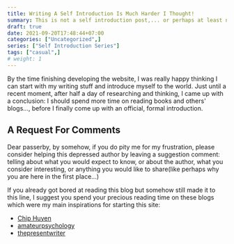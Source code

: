 ```yaml
---
title: Writing A Self Introduction Is Much Harder I Thought!
summary: This is not a self introduction post,... or perhaps at least not official really...
draft: true
date: 2021-09-20T17:48:44+07:00
categories: ["Uncategorized",]
series: ["Self Introduction Series"]
tags: ["casual",]
# weight: 1
---
```


By the time finishing developing the website, I was really happy thinking I can start with my writing stuff and introduce myself to the world. Just until a recent moment, after half a day of researching and thinking, I came up with a conclusion: I should spend more time on reading books and others' blogs..., before I finally come up with an official, formal introduction.

## A Request For Comments

Dear passerby, by somehow, if you do pity me for my frustration, please consider helping this depressed author by leaving a suggestion comment: telling about what you would expect to know, or about the author, what you consider interesting, or anything you would like to share(like perhaps why you are here in the first place...)

If you already got bored at reading this blog but somehow still made it to this line, I suggest you spend your precious reading time on these blogs which were my main inspirations for starting this site:

- [Chip Huyen](https://huyenchip.com/)
- [amateurpsychology](https://amateurpsychologyt.wixsite.com/website)
- [thepresentwriter](https://thepresentwriter.com/blog/)
